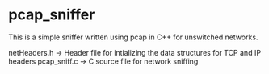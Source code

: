 # pcap_sniffer

This is a simple sniffer written using pcap in C++ for unswitched networks.

netHeaders.h -> Header file for intializing the data structures for TCP and IP headers
pcap_sniff.c -> C source file for network sniffing
